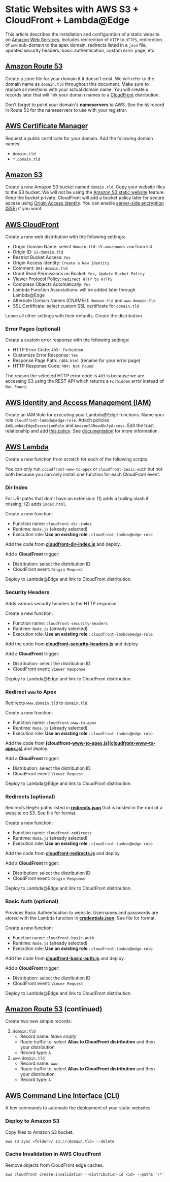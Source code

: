 # Static Websites with AWS S3 + CloudFront + Lambda@Edge

This article describes the installation and configuration of a static website on [Amazon Web Services](https://aws.amazon.com/). Includes redirection of `HTTP` to `HTTPS`, redirection of `www` sub-domain to the apex domain, redirects listed in a `json` file, updated security headers, basic authentication, custom error page, etc.

## [Amazon Route 53](https://aws.amazon.com/route53/)

Create a zone file for your domain if it doesn't exist. We will refer to the domain name as `domain.tld` throughout this document. Make sure to replace all mentions with your actual domain name. You will create `A` records later that will link your domain names to a [CloudFront](https://aws.amazon.com/cloudfront/) distribution.

Don't forget to point your domain's **nameservers** to AWS. See the `NS` record in Route 53 for the nameservers to use with your registrar.

## [AWS Certificate Manager](https://aws.amazon.com/certificate-manager/)

Request a public certificate for your domain. Add the following domain names:

- `domain.tld`
- `*.domain.tld`

## [Amazon S3](https://aws.amazon.com/s3/)

Create a new Amazon S3 bucket named `domain.tld`. Copy your website files to the S3 bucket. We will not be using the [Amazon S3 static website](https://docs.aws.amazon.com/AmazonS3/latest/dev/WebsiteHosting.html) feature. Keep the bucket private. CloudFront will add a bucket policy later for secure access using [Origin Access Identity](https://docs.aws.amazon.com/AmazonCloudFront/latest/DeveloperGuide/private-content-restricting-access-to-s3.html). You can enable [server-side encryption (SSE)](https://docs.aws.amazon.com/AmazonS3/latest/dev/serv-side-encryption.html) if you want.

## [AWS CloudFront](https://aws.amazon.com/cloudfront/)

Create a new web distribution with the following settings:

- Origin Domain Name: select `domain.tld.s3.amazonaws.com` from list
- Origin ID: `S3-domain.tld`
- Restrict Bucket Access: `Yes`
- Origin Access Identity: `Create a New Identity`
- Comment: `OAI-domain.tld`
- Grant Read Permissions on Bucket: `Yes, Update Bucket Policy`
- Viewer Protocol Policy: `Redirect HTTP to HTTPS`
- Compress Objects Automatically: `Yes`
- Lambda Function Associations: will be added later through Lambda@Edge
- Alternate Domain Names (CNAMEs): `domain.tld` and `www.domain.tld`
- SSL Certificate: select custom SSL certificate for `domain.tld`

Leave all other settings with their defaults.
Create the distribution.

### Error Pages (optional)

Create a custom error response with the following settings:

- HTTP Error Code: `403: Forbidden`
- Customize Error Response: `Yes`
- Response Page Path: `/404.html` (rename for your error page)
- HTTP Response Code: `404: Not Found`

The reason the selected HTTP error code is `403` is because we are accessing S3 using the REST API which returns a `Forbidden` error instead of `Not Found`.

## [AWS Identity and Access Management (IAM)](https://aws.amazon.com/iam/)

Create an IAM Role for executing your Lambda@Edge functions. Name your role `cloudfront-lambda@edge-role`. Attach policies `AWSLambdaEdgeExecutionRole` and `AmazonS3ReadOnlyAccess`. Edit the trust relationship and add [this policy](https://docs.aws.amazon.com/AmazonCloudFront/latest/DeveloperGuide/lambda-edge-permissions.html#lambda-edge-permissions-function-execution). See [documentation](https://docs.aws.amazon.com/AmazonCloudFront/latest/DeveloperGuide/lambda-edge-permissions.html) for more information.

## [AWS Lambda](https://aws.amazon.com/lambda/)

Create a new function from scratch for each of the following scripts.

You can only run `cloudfront-www-to-apex` or `cloudfront-basic-auth` but not both because you can only install one function for each CloudFront event.

### Dir Index

For URI paths that don't have an extension: (1) adds a trailing slash if missing; (2) adds `index.html`.

Create a new function:

- Function name: `cloudfront-dir-index`
- Runtime: `Node.js` (already selected)
- Execution role: **Use an existing role** : `cloudfront-lambda@edge-role`

Add the code from **[cloudfront-dir-index.js](cloudfront-dir-index.js)** and deploy.

Add a **CloudFront** trigger:

- Distribution: select the distribution ID
- CloudFront event: `Origin Request`

Deploy to Lambda@Edge and link to CloudFront distribution.

### Security Headers

Adds various security headers to the HTTP response.

Create a new function:

- Function name: `cloudfront-security-headers`
- Runtime: `Node.js` (already selected)
- Execution role: **Use an existing role** : `cloudfront-lambda@edge-role`

Add the code from **[cloudfront-security-headers.js](cloudfront-security-headers.js)** and deploy.

Add a **CloudFront** trigger:

- Distribution: select the distribution ID
- CloudFront event: `Viewer Response`

Deploy to Lambda@Edge and link to CloudFront distribution.

### Redirect `www` to Apex

Redirects `www.domain.tld` to `domain.tld`.

Create a new function:

- Function name: `cloudfront-www-to-apex`
- Runtime: `Node.js` (already selected)
- Execution role: **Use an existing role** : `cloudfront-lambda@edge-role`

Add the code from **[cloudfront-www-to-apex.js](cloudfront-www-to-apex.js)** and deploy.

Add a **CloudFront** trigger:

- Distribution: select the distribution ID
- CloudFront event: `Viewer Request`

Deploy to Lambda@Edge and link to CloudFront distribution.

### Redirects (optional)

Redirects RegEx paths listed in **[redirects.json](redirects.json)** that is hosted in the root of a website on S3. See file for format.

Create a new function:

- Function name: `cloudfront-redirects`
- Runtime: `Node.js` (already selected)
- Execution role: **Use an existing role** : `cloudfront-lambda@edge-role`

Add the code from **[cloudfront-redirects.js](cloudfront-redirects.js)** and deploy.

Add a **CloudFront** trigger:

- Distribution: select the distribution ID
- CloudFront event: `Origin Response`

Deploy to Lambda@Edge and link to CloudFront distribution.

### Basic Auth (optional)

Provides Basic Authentication to website. Usernames and passwords are stored with the Lambda function in **[credentials.json](credentials.json)**. See file for format.

Create a new function:

- Function name: `cloudfront-basic-auth`
- Runtime: `Node.js` (already selected)
- Execution role: **Use an existing role** : `cloudfront-lambda@edge-role`

Add the code from **[cloudfront-basic-auth.js](cloudfront-basic-auth.js)** and deploy.

Add a **CloudFront** trigger:

- Distribution: select the distribution ID
- CloudFront event: `Viewer Request`

Deploy to Lambda@Edge and link to CloudFront distribution.

## [Amazon Route 53](https://aws.amazon.com/route53/) (continued)

Create two new simple records:

1. `domain.tld`
    - Record name: _leave empty_
    - Route traffic to: select **Alias to CloudFront distribution** and then your distribution
    - Record type: `A`
1. `www.domain.tld`
    - Record name: `www`
    - Route traffic to: select **Alias to CloudFront distribution** and then your distribution
    - Record type: `A`

## [AWS Command Line Interface (CLI)](https://aws.amazon.com/cli/)

A few commands to automate the deployment of your static websites.

### Deploy to Amazon S3

Copy files to Amazon S3 bucket.

    aws s3 sync <folder>/ s3://<domain.tld> --delete

### Cache Invalidation in AWS CloudFront

Remove objects from CloudFront edge caches.

    aws cloudfront create-invalidation --distribution-id <id> --paths '/*'
